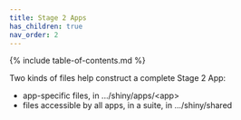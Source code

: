 ```yaml
---
title: Stage 2 Apps
has_children: true
nav_order: 2
---
```


{% include table-of-contents.md %}

Two kinds of files help construct a complete Stage 2 App:
- app-specific files, in .../shiny/apps/\<app\>
- files accessible by all apps, in a suite, in .../shiny/shared
